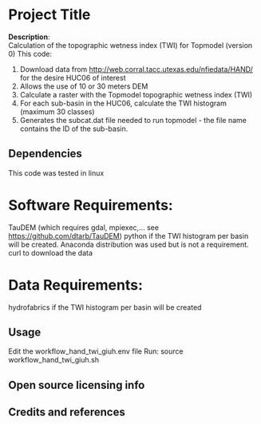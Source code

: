 
# Project Title

**Description**:  
Calculation of the topographic wetness index (TWI) for Topmodel (version 0)
This code:
1) Download data from http://web.corral.tacc.utexas.edu/nfiedata/HAND/ for the desire HUC06 of interest
2) Allows the use of 10 or 30 meters DEM
3) Calculate a raster with the Topmodel topographic wetness index (TWI) 
4) For each sub-basin in the HUC06, calculate the TWI histogram (maximum 30 classes)
5) Generates the subcat.dat file needed to run topmodel - the file name contains the ID of the sub-basin. 

## Dependencies

 This code was tested in linux

# Software Requirements:
 TauDEM (which requires gdal, mpiexec,... see https://github.com/dtarb/TauDEM)
 python if the TWI histogram per basin will be created. Anaconda distribution was used but is not a requirement.
 curl to download the data

# Data Requirements:
hydrofabrics if the TWI histogram per basin will be created

## Usage
Edit the workflow_hand_twi_giuh.env file
Run: source workflow_hand_twi_giuh.sh 

## Open source licensing info


## Credits and references


